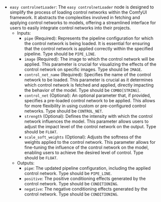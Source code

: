 - `easy controlnetLoader`: The `easy controlnetLoader` node is designed to simplify the process of loading control networks within the ComfyUI framework. It abstracts the complexities involved in fetching and applying control networks to models, offering a streamlined interface for users to easily integrate control networks into their projects.
    - Inputs:
        - `pipe` (Required): Represents the pipeline configuration for which the control network is being loaded. It is essential for ensuring that the control network is applied correctly within the specified pipeline. Type should be `PIPE_LINE`.
        - `image` (Required): The image to which the control network will be applied. This parameter is crucial for visualizing the effects of the control network on specific images. Type should be `IMAGE`.
        - `control_net_name` (Required): Specifies the name of the control network to be loaded. This parameter is crucial as it determines which control network is fetched and applied, directly impacting the behavior of the model. Type should be `COMBO[STRING]`.
        - `control_net` (Optional): An optional parameter that, if provided, specifies a pre-loaded control network to be applied. This allows for more flexibility in using custom or pre-configured control networks. Type should be `CONTROL_NET`.
        - `strength` (Optional): Defines the intensity with which the control network influences the model. This parameter allows users to adjust the impact level of the control network on the output. Type should be `FLOAT`.
        - `scale_soft_weights` (Optional): Adjusts the softness of the weights applied to the control network. This parameter allows for fine-tuning the influence of the control network on the model, enabling users to achieve the desired level of control. Type should be `FLOAT`.
    - Outputs:
        - `pipe`: The updated pipeline configuration, including the applied control network. Type should be `PIPE_LINE`.
        - `positive`: The positive conditioning effects generated by the control network. Type should be `CONDITIONING`.
        - `negative`: The negative conditioning effects generated by the control network. Type should be `CONDITIONING`.
